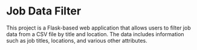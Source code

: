 # Job Data Filter 
This project is a Flask-based web application that allows users to filter job data from a CSV file by title and location.
The data includes information such as job titles, locations, and various other attributes.
